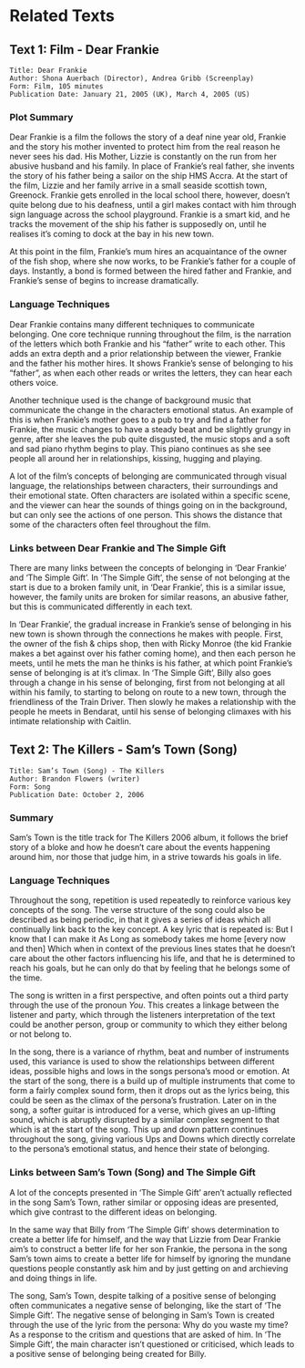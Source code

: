 # Related Texts #

## Text 1: Film - Dear Frankie ##

	Title: Dear Frankie
	Author: Shona Auerbach (Director), Andrea Gribb (Screenplay)
	Form: Film, 105 minutes
	Publication Date: January 21, 2005 (UK), March 4, 2005 (US)

### Plot Summary ###

Dear Frankie is a film the follows the story of a deaf nine year old, Frankie and the story his mother invented to protect him from the real reason he never sees his dad. His Mother, Lizzie is constantly on the run from her abusive husband and his family. In place of Frankie’s real father, she invents the story of his father being a sailor on the ship HMS Accra. At the start of the film, Lizzie and her family arrive in a small seaside scottish town, Greenock. Frankie gets enrolled in the local school there, however, doesn’t quite belong due to his deafness, until a girl makes contact with him through sign language across the school playground. Frankie is a smart kid, and he tracks the movement of the ship his father is supposedly on, until he realises it’s coming to dock at the bay in his new town.

At this point in the film, Frankie’s mum hires an acquaintance of the owner of the fish shop, where she now works, to be Frankie’s father for a couple of days. Instantly, a bond is formed between the hired father and Frankie, and Frankie’s sense of begins to increase dramatically.

### Language Techniques ###

Dear Frankie contains many different techniques to communicate belonging. One core technique running throughout the film, is the narration of the letters which both Frankie and his “father” write to each other. This adds an extra depth and a prior relationship between the viewer, Frankie and the father his mother hires. It shows Frankie’s sense of belonging to his “father”, as when each other reads or writes the letters, they can hear each others voice.

Another technique used is the change of background music that communicate the change in the characters emotional status. An example of this is when Frankie’s mother goes to a pub to try and find a father for Frankie, the music changes to have a steady beat and be slightly grungy in genre, after she leaves the pub quite disgusted, the music stops and a soft and sad piano rhythm begins to play. This piano continues as she see people all around her in relationships, kissing, hugging and playing. 

A lot of the film’s concepts of belonging are communicated through visual language, the relationships between characters, their surroundings and their emotional state. Often characters are isolated within a specific scene, and the viewer can hear the sounds of things going on in the background, but can only see the actions of one person. This shows the distance that some of the characters often feel throughout the film.

### Links between Dear Frankie and The Simple Gift ###

There are many links between the concepts of belonging in ‘Dear Frankie’ and ‘The Simple Gift’. In ‘The Simple Gift’, the sense of not belonging at the start is due to a broken family unit, in ‘Dear Frankie’, this is a similar issue, however, the family units are broken for similar reasons, an abusive father, but this is communicated differently in each text.

In ‘Dear Frankie’, the gradual increase in Frankie’s sense of belonging in his new town is shown through the connections he makes with people. First, the owner of the fish & chips shop, then with Ricky Monroe (the kid Frankie makes a bet against over his father coming home), and then each person he meets, until he mets the man he thinks is his father, at which point Frankie’s sense of belonging is at it’s climax. In ‘The Simple Gift’, Billy also goes through a change in his sense of belonging, first from not belonging at all within his family, to starting to belong on route to a new town, through the friendliness of the Train Driver. Then slowly he makes a relationship with the people he meets in Bendarat, until his sense of belonging climaxes with his intimate relationship with Caitlin.


## Text 2: The Killers - Sam’s Town (Song) ##

	Title: Sam’s Town (Song) - The Killers
	Author: Brandon Flowers (writer)
	Form: Song
	Publication Date: October 2, 2006

### Summary ###

Sam’s Town is the title track for The Killers 2006 album, it follows the brief story of a  bloke and how he doesn’t care about the events happening around him, nor those that judge him, in a strive towards his goals in life.

### Language Techniques ###

Throughout the song, repetition is used repeatedly to reinforce various key concepts of the song. The verse structure of the song could also be described as being periodic, in that it gives a series of ideas which all continually link back to the key concept. A key lyric that is repeated is:
	But I know that I can make it
	As Long as somebody takes me home [every now and then]
Which when in context of the previous lines states that he doesn’t care about the other factors influencing his life, and that he is determined to reach his goals, but he can only do that by feeling that he belongs some of the time.

The song is written in a first perspective, and often points out a third party through the use of the pronoun *You*. This creates a linkage between the listener and party, which through the listeners interpretation of the text could be another person, group or community to which they either belong or not belong to.

In the song, there is a variance of rhythm, beat and number of instruments used, this variance is used to show the relationships between different ideas, possible highs and lows in the songs persona’s mood or emotion. At the start of the song, there is a build up of multiple instruments that come to form a fairly complex sound form, then it drops out as the lyrics being, this could be seen as the climax of the persona’s frustration. Later on in the song, a softer guitar is introduced for a verse, which gives an up-lifting sound, which is abruptly disrupted by a similar complex segment to that which is at the start of the song. This up and down pattern continues throughout the song, giving various Ups and Downs which directly correlate to the persona’s emotional status, and hence their state of belonging.

### Links between Sam’s Town (Song) and The Simple Gift ###

A lot of the concepts presented in ‘The Simple Gift’ aren’t actually reflected in the song Sam’s Town, rather similar or opposing ideas are presented, which give contrast to the different ideas on belonging.

In the same way that Billy from ‘The Simple Gift’ shows determination to create a better life for himself, and the way that Lizzie from Dear Frankie aim’s to construct a better life for her son Frankie, the persona in the song Sam’s town aims to create a better life for himself by ignoring the mundane questions people constantly ask him and by just getting on and archieving and doing things in life.

The song, Sam’s Town, despite talking of a positive sense of belonging often communicates a negative sense of belonging, like the start of ‘The Simple Gift’. The negative sense of belonging in Sam’s Town is created through the use of the lyric from the persona:
	Why do you waste my time?
As a response to the critism and questions that are asked of him. In ‘The Simple Gift’, the main character isn’t questioned or criticised, which leads to a positive sense of belonging being created for Billy.